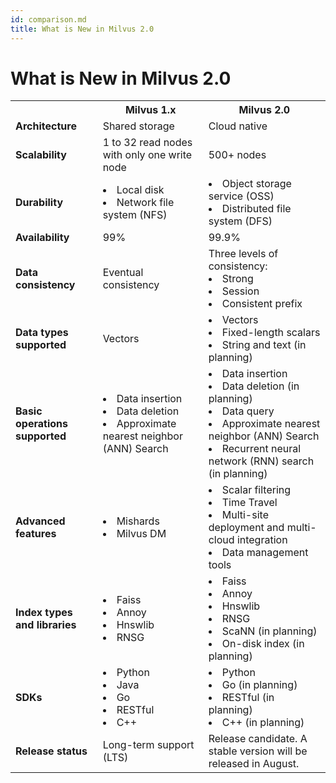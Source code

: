 ```yaml
---
id: comparison.md
title: What is New in Milvus 2.0
---
```


# What is New in Milvus 2.0

<table class="comparison">
	<tr>
		<th>&nbsp;</th>
		<th><b>Milvus 1.x</b></th>
		<th><b>Milvus 2.0</b></th>
	</tr>
	<tr>
		<td><b>Architecture</b></td>
		<td>Shared storage</td>
		<td>Cloud native</td>
	</tr>
	<tr>
		<td><b>Scalability</b></td>
		<td>1 to 32 read nodes with only one write node</td>
		<td>500+ nodes</td>
	</tr>
  	<tr>
		<td><b>Durability</b></td>
		<td><li>Local disk</li><li>Network file system (NFS)</li></td>
		<td><li>Object storage service (OSS)</li><li>Distributed file system (DFS)</li></td>
	</tr>
  	<tr>
		<td><b>Availability</b></td>
		<td>99%</td>
		<td>99.9%</td>
	</tr>
	<tr>
		<td><b>Data consistency</b></td>
		<td>Eventual consistency</td>
		<td>Three levels of consistency:<li>Strong</li><li>Session</li><li>Consistent prefix</li></td>
	</tr>
	<tr>
		<td><b>Data types supported</b></td>
		<td>Vectors</td>
		<td><li>Vectors</li><li>Fixed-length scalars</li><li>String and text (in planning)</li></td>
	</tr>
	<tr>
		<td><b>Basic operations supported</b></td>
		<td><li>Data insertion</li><li>Data deletion</li><li>Approximate nearest neighbor (ANN) Search</li></td>
		<td><li>Data insertion</li><li>Data deletion (in planning)</li><li>Data query</li><li>Approximate nearest neighbor (ANN) Search</li><li>Recurrent neural network (RNN) search (in planning)</li></td>
	</tr>
	<tr>
		<td><b>Advanced features</b></td>
		<td><li>Mishards</li><li>Milvus DM</li></td>
		<td><li>Scalar filtering</li><li>Time Travel</li><li>Multi-site deployment and multi-cloud integration</li><li>Data management tools</li></td>
	</tr>
	<tr>
		<td><b>Index types and libraries</b></td>
		<td><li>Faiss</li><li>Annoy</li><li>Hnswlib</li><li>RNSG</li></td>
		<td><li>Faiss</li><li>Annoy</li><li>Hnswlib</li><li>RNSG</li><li>ScaNN (in planning)</li><li>On-disk index (in planning)</li></td>
	</tr>
	<tr>
		<td><b>SDKs</b></td>
		<td><li>Python</li><li>Java</li><li>Go</li><li>RESTful</li><li>C++</li></td>
		<td><li>Python</li><li>Go (in planning)</li><li>RESTful (in planning)</li><li>C++ (in planning)</li></td>
	</tr>
	<tr>
		<td><b>Release status</b></td>
		<td>Long-term support (LTS)</td>
		<td>Release candidate. A stable version will be released in August.</td>
	</tr>
</table>
